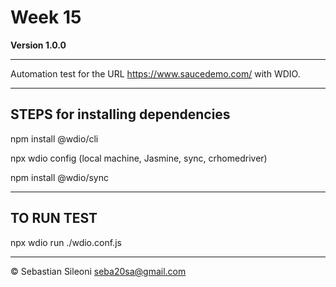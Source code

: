 # Week 15
**Version 1.0.0**

---
Automation test for the URL  https://www.saucedemo.com/ with WDIO.


---

## STEPS for installing dependencies
npm install @wdio/cli

npx wdio config (local machine, Jasmine, sync, crhomedriver)

npm install @wdio/sync 

---

## TO RUN TEST
npx wdio run ./wdio.conf.js


---


© Sebastian Sileoni seba20sa@gmail.com